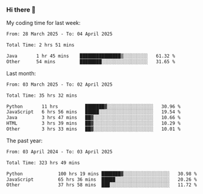 ### Hi there 👋

My coding time for last week:

<!--START_SECTION:week-->

```txt
From: 28 March 2025 - To: 04 April 2025

Total Time: 2 hrs 51 mins

Java       1 hr 45 mins    ███████████████▒░░░░░░░░░   61.32 %
Other      54 mins         ████████░░░░░░░░░░░░░░░░░   31.65 %
```

<!--END_SECTION:week-->

Last month:

<!--START_SECTION:month-->

```txt
From: 03 March 2025 - To: 02 April 2025

Total Time: 35 hrs 32 mins

Python       11 hrs          ███████▓░░░░░░░░░░░░░░░░░   30.96 %
JavaScript   6 hrs 56 mins   █████░░░░░░░░░░░░░░░░░░░░   19.54 %
Java         3 hrs 47 mins   ██▓░░░░░░░░░░░░░░░░░░░░░░   10.66 %
HTML         3 hrs 39 mins   ██▓░░░░░░░░░░░░░░░░░░░░░░   10.29 %
Other        3 hrs 33 mins   ██▓░░░░░░░░░░░░░░░░░░░░░░   10.01 %
```

<!--END_SECTION:month-->

The past year:

<!--START_SECTION:year-->

```txt
From: 03 April 2024 - To: 03 April 2025

Total Time: 323 hrs 49 mins

Python             100 hrs 19 mins ███████▓░░░░░░░░░░░░░░░░░   30.98 %
JavaScript         65 hrs 36 mins  █████░░░░░░░░░░░░░░░░░░░░   20.26 %
Other              37 hrs 58 mins  ███░░░░░░░░░░░░░░░░░░░░░░   11.72 %
```

<!--END_SECTION:year-->
